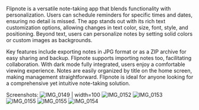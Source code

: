 Flipnote is a versatile note-taking app that blends functionality with personalization. Users can schedule reminders for specific times and dates, ensuring no detail is missed. The app stands out with its rich text customization options, allowing changes in text color, size, font, style, and positioning. Beyond text, users can personalize notes by setting solid colors or custom images as backgrounds.

Key features include exporting notes in JPG format or as a ZIP archive for easy sharing and backup. Flipnote supports importing notes too, facilitating collaboration. With dark mode fully integrated, users enjoy a comfortable viewing experience. Notes are easily organized by title on the home screen, making management straightforward. Flipnote is ideal for anyone looking for a comprehensive yet intuitive note-taking solution.

Screenshots:
![IMG_0149 | width=100](https://github.com/eusebiumustea/flipnote/assets/117436465/c1947b73-1cd2-4dc5-aa4f-77dd3cc669d6)
![IMG_0152](https://github.com/eusebiumustea/flipnote/assets/117436465/53648a76-1f77-4484-8622-a49c98d1223b)
![IMG_0153](https://github.com/eusebiumustea/flipnote/assets/117436465/e7dd90f3-cbc4-4bb7-8361-afad37279ffe)
![IMG_0155](https://github.com/eusebiumustea/flipnote/assets/117436465/089c6cdc-3b5f-4366-b959-e323305ee769)
![IMG_0155](https://github.com/eusebiumustea/flipnote/assets/117436465/adb7ab8a-d216-4199-b085-a26cdf562bd4)
![IMG_0154](https://github.com/eusebiumustea/flipnote/assets/117436465/2e47e955-1376-4048-a50d-d0934e294cbb)
